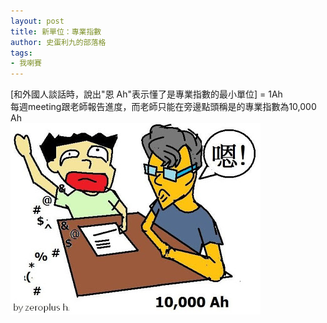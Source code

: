 ```yaml
---
layout: post
title: 新單位：專業指數
author: 史蛋利九的部落格
tags:
- 我喇賽
---
```


[和外國人談話時，說出"恩 Ah"表示懂了是專業指數的最小單位] = 1Ah  
每週meeting跟老師報告進度，而老師只能在旁邊點頭稱是的專業指數為10,000 Ah  
![image](/img/in-post/new-unit-pros.jpg)

